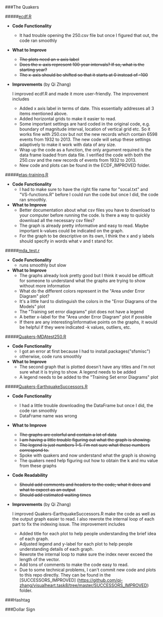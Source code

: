 ###The Quakers

#####[ecdf.R](https://github.com/SunnySunnia/TheQuakers/blob/master/ECDF/ecdf.R)
  - **Code Functionality**
    - It had trouble opening the 250.csv file but once I figured that out, the code ran smoothly
  - **What to Improve**
    - <del>The plots need an x axis label
    - <del>Does the x-axis represent 100 year intervals? If so, what is the starting year?
    - <del>The x-axis should be shifted so that it starts at 0 instead of -100
  - **Improvements** (by Qi Zhang)

    I improved ecdf.R and made it more user-friendly. The improvement includes
    - Added x axis label in terms of date. This essentially addresses all 3 items mentioned above.
    - Added horizontal grids to make it easier to read.
    - Some important settings are hard coded in the original code, e.g. boundary of magnitude interval, location of vertical grid etc. So it works fine with 250.csv but not the new records which contain 6598 events from 1932 to 2013. The new code will setup these settings adaptively to make it work with data of any size.
    - Wrap up the code as a function, the only argument required is the data frame loaded from data file. I verified the code with both the 250.csv and the new records of events from 1932 to 2013.
    - New code and plots can be found in the ECDF_IMPROVED folder.

#####[etas-training.R](https://github.com/SunnySunnia/TheQuakers/blob/master/MDA/etas-training.R)
  - **Code Functionality**
    - I had to make sure to have the right file name for "socal.txt" and "VS-functions.R" before I could run the code but once I did, the code ran smoothly. 
  - **What to Improve**
      - Better documentation about what csv files you have to download to your computer before running the code. Is there a way to quickly download all the necessary csv files?
      - The graph is already pretty informative and easy to read. Maybe important k-values could be indicated on the graph.
      - For the graph to be descriptive on its own, I think the x and y labels should specify in words what v and t stand for. 

#####[mda_test.r](https://github.com/SunnySunnia/TheQuakers/blob/master/MDA/mda_test.r)
  - **Code Functionality**
    - runs smoothly but slow
  - **What to Improve**
    - The graphs already look pretty good but I think it would be difficult for someone to understand what the graphs are trying to show without more information
    - What do the different colors represent in the "Area under Error Diagram" plot?
    - It's a little hard to distinguish the colors in the "Error Diagrams of the Models" plot
    - The "Training set error diagrams" plot does not have a legend
    - A better x-label for the "Area under Error Diagram" plot if possible
    - If there are any interesting/informative points on the graphs, it would be helpful if they were indicated
      -k values, outliers, etc. 

#####[Quakers-MDAtest250.R](https://github.com/SunnySunnia/TheQuakers/blob/master/MDA/Quakers-MDAtest250.R)
  - **Code Functionality**
    - I got an error at first because I had to install.packages("sfsmisc")
    - otherwise, code runs smoothly
  - **What to Improve**
    - The second graph that is plotted doesn't have any titles and I'm not sure what it is trying to show. A legend needs to be added
    - A legend needs to be added to the "Training Set error Diagrams" plot

#####[Quakers-EarthquakeSuccessors.R](https://github.com/SunnySunnia/TheQuakers/blob/master/Successors/Quakers-EarthquakeSuccessors.R)
  - **Code Functionality**
    - I had a little trouble downloading the DataFrame but once I did, the code ran smoothly
    - DataFrame name was wrong
  - **What to Improve**
    - <del>The graphs are colorful and contain a lot of data
    - <del>I am having a little trouble figuring out what the graph is showing. 
    - <del>The legend is just numbers 1-5. I'm not sure what these numbers correspond to.
    - Spoke with quakers and now understand what the graph is showing
    - The quakers need help figuring out how to obtain the k and mu value from these graphs
  - **Code Readability**
    - <del>Should add comments and headers to the code; what it does and what to expect as an output
    - <del>Should add estimated waiting times
  - **Improvements** (by Qi Zhang)

    I improved Quakers-EarthquakeSuccessors.R make the code as well as the output graph easier to read. I also rewrote the internal loop of each part to fix the indexing issue. The improvement includes
    - Added title for each plot to help people understanding the brief idea of each graph.
    - Adjusted legend and y-label for each plot to help people understanding details of each graph.
    - Rewrote the internal loop to make sure the index never exceed the length of the vector.
    - Add tons of comments to make the code easy to read.
    - Due to some technical problems, I can't commit new code and plots to this repo directly. They can be found in the [SUCCESSORS_IMPROVED] (https://github.com/qi-zhang/visualheart.task8/tree/master/SUCCESSORS_IMPROVED) folder.  

###Hashtag

###Dollar Sign
